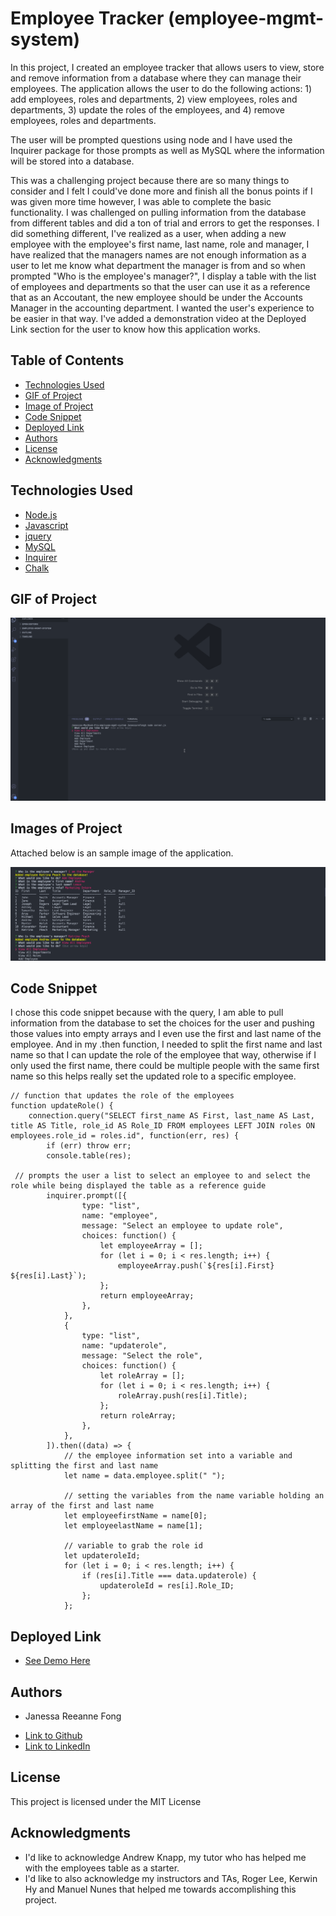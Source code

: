 # Employee Tracker (employee-mgmt-system)

In this project, I created an employee tracker that allows users to view, store and remove information from a database where they can manage their employees. The application allows the user to do the following actions: 1) add employees, roles and departments, 2) view employees, roles and departments, 3) update the roles of the employees, and 4) remove employees, roles and departments. 

The user will be prompted questions using node and I have used the Inquirer package for those prompts as well as MySQL where the information will be stored into a database.

This was a challenging project because there are so many things to consider and I felt I could've done more and finish all the bonus points if I was given more time however, I was able to complete the basic functionality. I was challenged on pulling information from the database from different tables and did a ton of trial and errors to get the responses. I did something different, I've realized as a user, when adding a new employee with the employee's first name, last name, role and manager, I have realized that the managers names are not enough information as a user to let me know what department the manager is from and so when prompted "Who is the employee's manager?", I display a table with the list of employees and departments so that the user can use it as a reference that as an Accoutant, the new employee should be under the Accounts Manager in the accounting department. I wanted the user's experience to be easier in that way. I've added a demonstration video at the Deployed Link section for the user to know how this application works.

## Table of Contents

* [Technologies Used](#technologies-used)
* [GIF of Project](#gif-of-project)
* [Image of Project](#image-of-project)
* [Code Snippet](#code-snippet)
* [Deployed Link](#deployed-link)
* [Authors](#authors)
* [License](#license)
* [Acknowledgments](#acknowledgments)

## Technologies Used

* [Node.js](https://nodejs.org/en/)
* [Javascript](https://developer.mozilla.org/en-US/docs/Web/JavaScript)
* [jquery](https://jquery.com/)
* [MySQL](https://www.mysql.com/)
* [Inquirer](https://www.npmjs.com/package/inquirer)
* [Chalk](https://www.npmjs.com/package/chalk)


## GIF of Project

![gif](assets/employeetracker.gif)

## Images of Project

Attached below is an sample image of the application.

![pic](assets/employeetrackerimg.png)

## Code Snippet
  
  I chose this code snippet because with the query, I am able to pull information from the database to set the choices for the user and pushing those values into empty arrays and I even use the first and last name of the employee. And in my .then function, I needed to split the first name and last name so that I can update the role of the employee that way, otherwise if I only used the first name, there could be multiple people with the same first name so this helps really set the updated role to a specific employee.

```
// function that updates the role of the employees
function updateRole() {
    connection.query("SELECT first_name AS First, last_name AS Last, title AS Title, role_id AS Role_ID FROM employees LEFT JOIN roles ON employees.role_id = roles.id", function(err, res) {
        if (err) throw err;
        console.table(res);

 // prompts the user a list to select an employee to and select the role while being displayed the table as a reference guide
        inquirer.prompt([{
                type: "list",
                name: "employee",
                message: "Select an employee to update role",
                choices: function() {
                    let employeeArray = [];
                    for (let i = 0; i < res.length; i++) {
                        employeeArray.push(`${res[i].First} ${res[i].Last}`);
                    };
                    return employeeArray;
                },
            },
            {
                type: "list",
                name: "updaterole",
                message: "Select the role",
                choices: function() {
                    let roleArray = [];
                    for (let i = 0; i < res.length; i++) {
                        roleArray.push(res[i].Title);
                    };
                    return roleArray;
                },
            },
        ]).then((data) => {
            // the employee information set into a variable and splitting the first and last name
            let name = data.employee.split(" ");

            // setting the variables from the name variable holding an array of the first and last name
            let employeefirstName = name[0];
            let employeelastName = name[1];

            // variable to grab the role id
            let updateroleId;
            for (let i = 0; i < res.length; i++) {
                if (res[i].Title === data.updaterole) {
                    updateroleId = res[i].Role_ID;
                };
            };
```

## Deployed Link

* [See Demo Here](https://drive.google.com/drive/folders/1mQNeXum_T7GY37Vph9GAhvHZFubbTvd3?usp=sharing)

## Authors

* Janessa Reeanne Fong

- [Link to Github](https://github.com/janessaref)
- [Link to LinkedIn](https://www.linkedin.com/in/janessafong)

## License

This project is licensed under the MIT License 

## Acknowledgments

* I'd like to acknowledge Andrew Knapp, my tutor who has helped me with the employees table as a starter.
* I'd like to also acknowledge my instructors and TAs, Roger Lee, Kerwin Hy and Manuel Nunes that helped me towards accomplishing this project.

